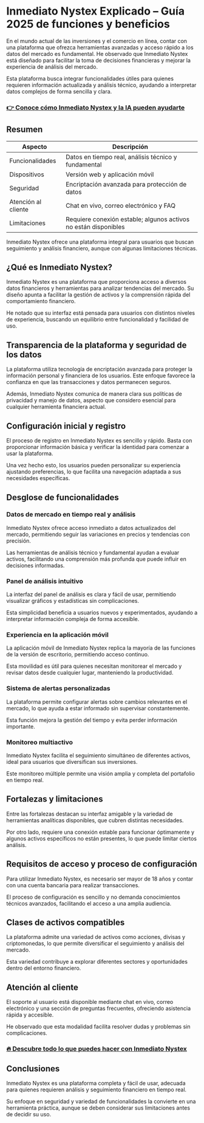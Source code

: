 # Inmediato Nystex Explicado – Guía 2025 de funciones y beneficios
 

En el mundo actual de las inversiones y el comercio en línea, contar con una plataforma que ofrezca herramientas avanzadas y acceso rápido a los datos del mercado es fundamental. He observado que Inmediato Nystex está diseñado para facilitar la toma de decisiones financieras y mejorar la experiencia de análisis del mercado.

Esta plataforma busca integrar funcionalidades útiles para quienes requieren información actualizada y análisis técnico, ayudando a interpretar datos complejos de forma sencilla y clara.

### [👉 Conoce cómo Inmediato Nystex y la IA pueden ayudarte](https://tinyurl.com/2cwzvxqo)
## Resumen

| Aspecto               | Descripción                                                    |
|-----------------------|----------------------------------------------------------------|
| Funcionalidades       | Datos en tiempo real, análisis técnico y fundamental          |
| Dispositivos          | Versión web y aplicación móvil                                |
| Seguridad             | Encriptación avanzada para protección de datos                |
| Atención al cliente   | Chat en vivo, correo electrónico y FAQ                         |
| Limitaciones         | Requiere conexión estable; algunos activos no están disponibles|

Inmediato Nystex ofrece una plataforma integral para usuarios que buscan seguimiento y análisis financiero, aunque con algunas limitaciones técnicas.

## ¿Qué es Inmediato Nystex?

Inmediato Nystex es una plataforma que proporciona acceso a diversos datos financieros y herramientas para analizar tendencias del mercado. Su diseño apunta a facilitar la gestión de activos y la comprensión rápida del comportamiento financiero.

He notado que su interfaz está pensada para usuarios con distintos niveles de experiencia, buscando un equilibrio entre funcionalidad y facilidad de uso.

## Transparencia de la plataforma y seguridad de los datos

La plataforma utiliza tecnología de encriptación avanzada para proteger la información personal y financiera de los usuarios. Este enfoque favorece la confianza en que las transacciones y datos permanecen seguros.

Además, Inmediato Nystex comunica de manera clara sus políticas de privacidad y manejo de datos, aspecto que considero esencial para cualquier herramienta financiera actual.

## Configuración inicial y registro

El proceso de registro en Inmediato Nystex es sencillo y rápido. Basta con proporcionar información básica y verificar la identidad para comenzar a usar la plataforma.

Una vez hecho esto, los usuarios pueden personalizar su experiencia ajustando preferencias, lo que facilita una navegación adaptada a sus necesidades específicas.

## Desglose de funcionalidades

### Datos de mercado en tiempo real y análisis

Inmediato Nystex ofrece acceso inmediato a datos actualizados del mercado, permitiendo seguir las variaciones en precios y tendencias con precisión.

Las herramientas de análisis técnico y fundamental ayudan a evaluar activos, facilitando una comprensión más profunda que puede influir en decisiones informadas.

### Panel de análisis intuitivo

La interfaz del panel de análisis es clara y fácil de usar, permitiendo visualizar gráficos y estadísticas sin complicaciones.

Esta simplicidad beneficia a usuarios nuevos y experimentados, ayudando a interpretar información compleja de forma accesible.

### Experiencia en la aplicación móvil

La aplicación móvil de Inmediato Nystex replica la mayoría de las funciones de la versión de escritorio, permitiendo acceso continuo.

Esta movilidad es útil para quienes necesitan monitorear el mercado y revisar datos desde cualquier lugar, manteniendo la productividad.

### Sistema de alertas personalizadas

La plataforma permite configurar alertas sobre cambios relevantes en el mercado, lo que ayuda a estar informado sin supervisar constantemente.

Esta función mejora la gestión del tiempo y evita perder información importante.

### Monitoreo multiactivo

Inmediato Nystex facilita el seguimiento simultáneo de diferentes activos, ideal para usuarios que diversifican sus inversiones.

Este monitoreo múltiple permite una visión amplia y completa del portafolio en tiempo real.

## Fortalezas y limitaciones

Entre las fortalezas destacan su interfaz amigable y la variedad de herramientas analíticas disponibles, que cubren distintas necesidades.

Por otro lado, requiere una conexión estable para funcionar óptimamente y algunos activos específicos no están presentes, lo que puede limitar ciertos análisis.

## Requisitos de acceso y proceso de configuración

Para utilizar Inmediato Nystex, es necesario ser mayor de 18 años y contar con una cuenta bancaria para realizar transacciones.

El proceso de configuración es sencillo y no demanda conocimientos técnicos avanzados, facilitando el acceso a una amplia audiencia.

## Clases de activos compatibles

La plataforma admite una variedad de activos como acciones, divisas y criptomonedas, lo que permite diversificar el seguimiento y análisis del mercado.

Esta variedad contribuye a explorar diferentes sectores y oportunidades dentro del entorno financiero.

## Atención al cliente

El soporte al usuario está disponible mediante chat en vivo, correo electrónico y una sección de preguntas frecuentes, ofreciendo asistencia rápida y accesible.

He observado que esta modalidad facilita resolver dudas y problemas sin complicaciones.

### [🔥 Descubre todo lo que puedes hacer con Inmediato Nystex](https://tinyurl.com/2cwzvxqo)
## Conclusiones

Inmediato Nystex es una plataforma completa y fácil de usar, adecuada para quienes requieren análisis y seguimiento financiero en tiempo real.

Su enfoque en seguridad y variedad de funcionalidades la convierte en una herramienta práctica, aunque se deben considerar sus limitaciones antes de decidir su uso.